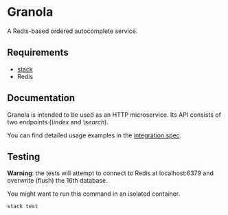# Granola

A Redis-based ordered autocomplete service.

## Requirements

* [stack](https://github.com/commercialhaskell/stack)
* Redis

## Documentation

Granola is intended to be used as an HTTP microservice.
Its API consists of two endpoints (*\index* and *\search*).

You can find detailed usage examples in the
[integration spec](https://github.com/little-bobby-tables/granola/blob/master/test/IntegrationSpec.hs).

## Testing

**Warning**: the tests will attempt to connect to Redis at localhost:6379 and
overwrite (flush) the 16th database.

You might want to run this command in an isolated container.

```
stack test
```
